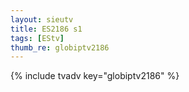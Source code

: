 ```yaml
--- 
layout: sieutv
title: ES2186 s1
tags: [EStv]
thumb_re: globiptv2186
---
```

{% include tvadv key="globiptv2186" %} 

